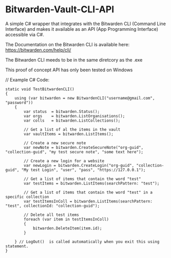 # Bitwarden-Vault-CLI-API

A simple C# wrapper that integrates with the Bitwarden CLI (Command Line Interface) and makes it available as an API (App Programming Interface) accessible via C#.

The Documentation on the Bitwarden CLI is available here: https://bitwarden.com/help/cli/

The Bitwarden CLI meeds to be in the same diretcory as the .exe

This proof of concept API has only been tested on Windows

// Example C# Code:

    static void TestBitwardenCLI()
    {
        using (var bitwarden = new BitwardenCLI("username@gmail.com", "password"))
        {
            var status  = bitwarden.Status();
            var orgs    = bitwarden.ListOrganisations();
            var colls   = bitwarden.ListCollections();
        
            // Get a list of al the items in the vault
            var vaultItems = bitwarden.ListItems();

            // Create a new secure note
            var newNote = bitwarden.CreateSecureNote("org-guid", "collection-guid", "my test secure note", "some text here");

            // Create a new login for a website
            var newLogin = bitwarden.CreateLogin("org-guid", "collection-guid", "My test Login", "user", "pass", "https://127.0.0.1");

            // Get a list of items that contain the word "test"
            var testItems = bitwarden.ListItems(searchPattern: "test");
        
            // Get a list of items that contain the word "test" in a specific collection
            var testItemsInColl = bitwarden.ListItems(searchPattern: "test", collectionId: "collection-guid");

            // Delete all test items
            foreach (var item in testItemsInColl)
            {
                bitwarden.DeleteItem(item.id);
            }

        } // LogOut()  is called automatically when you exit this using statement.
    }
